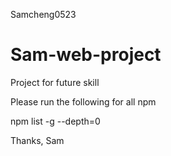 Samcheng0523

# Sam-web-project

Project for future skill 

Please run the following for all npm 

npm list -g --depth=0

Thanks,
Sam

